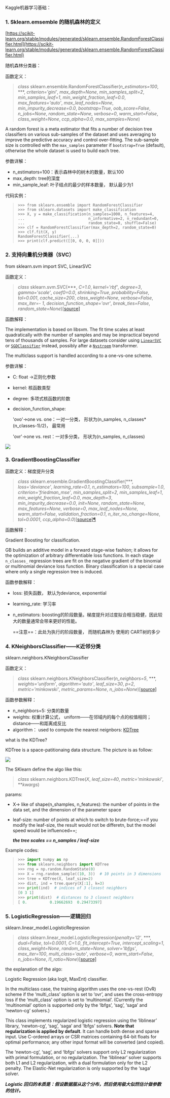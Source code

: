 Kaggle机器学习基础：

### 1. Sklearn.emsemble 的随机森林的定义

[https://scikit-learn.org/stable/modules/generated/sklearn.ensemble.RandomForestClassifier.html](https://scikit-learn.org/stable/modules/generated/sklearn.ensemble.RandomForestClassifier.html)

随机森林分类器：

函数定义：

> *class* sklearn.ensemble.RandomForestClassifier(*n_estimators=100*, ***, *criterion='gini'*, *max_depth=None*, *min_samples_split=2*, *min_samples_leaf=1*, *min_weight_fraction_leaf=0.0*, *max_features='auto'*, *max_leaf_nodes=None*, *min_impurity_decrease=0.0*, *bootstrap=True*, *oob_score=False*, *n_jobs=None*, *random_state=None*, *verbose=0*, *warm_start=False*, *class_weight=None*, *ccp_alpha=0.0*, *max_samples=None*)
>
> 

A random forest is a meta estimator that fits a number of decision tree classifiers on various sub-samples of the dataset and uses averaging to improve the predictive accuracy and control over-fitting. The sub-sample size is controlled with the `max_samples` parameter if `bootstrap=True` (default), otherwise the whole dataset is used to build each tree.



参数详解：

- n_estimators=100：表示森林中的树木的数量，默认100
- max_depth: tree的深度
- min_sample_leaf: 叶子结点的最少的样本数量， 默认最少为1

代码实例：

> ```
> >>> from sklearn.ensemble import RandomForestClassifier
> >>> from sklearn.datasets import make_classification
> >>> X, y = make_classification(n_samples=1000, n_features=4,
> ...                            n_informative=2, n_redundant=0,
> ...                            random_state=0, shuffle=False)
> >>> clf = RandomForestClassifier(max_depth=2, random_state=0)
> >>> clf.fit(X, y)
> RandomForestClassifier(...)
> >>> print(clf.predict([[0, 0, 0, 0]]))
> ```



### 2. 支持向量机分类器（SVC）

from sklearn.svm import SVC, LinearSVC

函数定义：

> *class* sklearn.svm.SVC(***, *C=1.0*, *kernel='rbf'*, *degree=3*, *gamma='scale'*, *coef0=0.0*, *shrinking=True*, *probability=False*, *tol=0.001*, *cache_size=200*, *class_weight=None*, *verbose=False*, *max_iter=- 1*, *decision_function_shape='ovr'*, *break_ties=False*, *random_state=None*)[[source\]](https://github.com/scikit-learn/scikit-learn/blob/baf828ca1/sklearn/svm/_classes.py#L515)

函数解释：

The implementation is based on libsvm. The fit time scales at least quadratically with the number of samples and may be impractical beyond tens of thousands of samples. For large datasets consider using [`LinearSVC`](https://scikit-learn.org/stable/modules/generated/sklearn.svm.LinearSVC.html#sklearn.svm.LinearSVC) or [`SGDClassifier`](https://scikit-learn.org/stable/modules/generated/sklearn.linear_model.SGDClassifier.html#sklearn.linear_model.SGDClassifier) instead, possibly after a [`Nystroem`](https://scikit-learn.org/stable/modules/generated/sklearn.kernel_approximation.Nystroem.html#sklearn.kernel_approximation.Nystroem) transformer.

The multiclass support is handled according to a one-vs-one scheme.


参数详解：

- C: float ->正则化参数

- kernel: 核函数类型

- degree: 多项式核函数的阶数

- decision_function_shape:

  'ovo'->one vs. one：一对一分类， 形状为(n_samples,  n_classes* (n_classes-1)/2)， 最常用

  'ovr'->one vs. rest：一对多分类， 形状为(n_samples, n_classes)

![](Kaggle.assets/SVM多分类.jpg)



### 3. GradientBoostingClassifier

函数定义：梯度提升分类

> *class* sklearn.ensemble.GradientBoostingClassifier(***, *loss='deviance'*, *learning_rate=0.1*, *n_estimators=100*, *subsample=1.0*, *criterion='friedman_mse'*, *min_samples_split=2*, *min_samples_leaf=1*, *min_weight_fraction_leaf=0.0*, *max_depth=3*, *min_impurity_decrease=0.0*, *init=None*, *random_state=None*, *max_features=None*, *verbose=0*, *max_leaf_nodes=None*, *warm_start=False*, *validation_fraction=0.1*, *n_iter_no_change=None*, *tol=0.0001*, *ccp_alpha=0.0*)[[source\]](https://github.com/scikit-learn/scikit-learn/blob/baf828ca1/sklearn/ensemble/_gb.py#L900)[¶](https://scikit-learn.org/stable/modules/generated/sklearn.ensemble.GradientBoostingClassifier.html?highlight=gradientboostingclassifier#sklearn.ensemble.GradientBoostingClassifier)

函数解释：

Gradient Boosting for classification.

GB builds an additive model in a forward stage-wise fashion; it allows for the optimization of arbitrary differentiable loss functions. In each stage `n_classes_` regression trees are fit on the negative gradient of the binomial or multinomial deviance loss function. Binary classification is a special case where only a single regression tree is induced.

函数参数解释：

- loss: 损失函数， 默认为deviance,  exponential

- learning_rate: 学习率

- n_estimators: boosting的阶段数量。梯度提升对过度拟合相当稳健，因此较大的数量通常会带来更好的性能。

  ==注意==：此处为执行的阶段数量， 而随机森林为 使用的	CART树的多少

### 4. KNeighborsClassifier——K近邻分类

sklearn.neighbors.KNeighborsClassifier

函数定义：

> *class* sklearn.neighbors.KNeighborsClassifier(*n_neighbors=5*, ***, *weights='uniform'*, *algorithm='auto'*, *leaf_size=30*, *p=2*, *metric='minkowski'*, *metric_params=None*, *n_jobs=None*)[[source\]](https://github.com/scikit-learn/scikit-learn/blob/baf828ca1/sklearn/neighbors/_classification.py#L22)

函数参数解释：

- n_neighbors=5: 分类的数量
- weights: 权重计算公式， uniform——在邻域内的每个点的权值相同； distance——和距离成反比
- algorithm： used to compute the nearest neignbors: [KDTree](https://scikit-learn.org/stable/modules/generated/sklearn.neighbors.KDTree.html#sklearn.neighbors.KDTree)

what is the KDTree?

KDTree is a  space-patitionaing data structure. The picture is as follow:

![](Kaggle.assets/KDTree.png)

The SKlearn define the algo like this:

> *class* sklearn.neighbors.KDTree(*X*, *leaf_size=40*, *metric='minkowski'*, ***kwargs*)

params:

- X-> like of shape(n_shamples, n_features): the number of points in the data set, and the dimension of the parameter space

- leaf-size: number of points at which to switch to brute-force;==if you modify the leaf-size, the result would not be differetn, but the model speed would be influenced==;

  ***the tree scales == n_samples / leaf-size***

Example codes:

> ```python 
> >>> import numpy as np
> >>> from sklearn.neighbors import KDTree
> >>> rng = np.random.RandomState(0)
> >>> X = rng.random_sample((10, 3))  # 10 points in 3 dimensions
> >>> tree = KDTree(X, leaf_size=2)              
> >>> dist, ind = tree.query(X[:1], k=3)                
> >>> print(ind)  # indices of 3 closest neighbors
> [0 3 1]
> >>> print(dist)  # distances to 3 closest neighbors
> [ 0.          0.19662693  0.29473397]
> ```



### 5.  LogisticRegression——逻辑回归

sklearn.linear_model.LogisticRegression

> *class* sklearn.linear_model.LogisticRegression(*penalty='l2'*, ***, *dual=False*, *tol=0.0001*, *C=1.0*, *fit_intercept=True*, *intercept_scaling=1*, *class_weight=None*, *random_state=None*, *solver='lbfgs'*, *max_iter=100*, *multi_class='auto'*, *verbose=0*, *warm_start=False*, *n_jobs=None*, *l1_ratio=None*)[[source\]](https://github.com/scikit-learn/scikit-learn/blob/baf828ca1/sklearn/linear_model/_logistic.py#L1120)

 the explanation of the algo:

Logistic Regression (aka logit, MaxEnt) classifier.

In the multiclass case, the training algorithm uses the one-vs-rest (OvR) scheme if the ‘multi_class’ option is set to ‘ovr’, and uses the cross-entropy loss if the ‘multi_class’ option is set to ‘multinomial’. (Currently the ‘multinomial’ option is supported only by the ‘lbfgs’, ‘sag’, ‘saga’ and ‘newton-cg’ solvers.)

This class implements regularized logistic regression using the ‘liblinear’ library, ‘newton-cg’, ‘sag’, ‘saga’ and ‘lbfgs’ solvers. **Note that regularization is applied by default**. It can handle both dense and sparse input. Use C-ordered arrays or CSR matrices containing 64-bit floats for optimal performance; any other input format will be converted (and copied).

The ‘newton-cg’, ‘sag’, and ‘lbfgs’ solvers support only L2 regularization with primal formulation, or no regularization. The ‘liblinear’ solver supports both L1 and L2 regularization, with a dual formulation only for the L2 penalty. The Elastic-Net regularization is only supported by the ‘saga’ solver.

***Logistic 回归的本质是：假设数据服从这个分布，然后使用极大似然估计做参数的估计。***